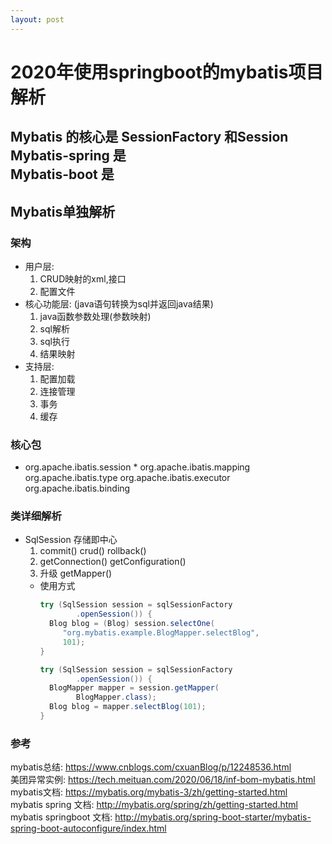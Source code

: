 ```yaml
---
layout: post
---
```

# 2020年使用springboot的mybatis项目解析
Mybatis 的核心是 SessionFactory 和Session  
Mybatis-spring 是  
Mybatis-boot 是  
---
## Mybatis单独解析
### 架构
* 用户层: 
  1. CRUD映射的xml,接口  
  2. 配置文件
* 核心功能层: (java语句转换为sql并返回java结果)
  1. java函数参数处理(参数映射)
  2. sql解析
  3. sql执行
  4. 结果映射
* 支持层: 
  1. 配置加载
  2. 连接管理
  3. 事务
  4. 缓存
### 核心包
* org.apache.ibatis.session
  * 
org.apache.ibatis.mapping
org.apache.ibatis.type
org.apache.ibatis.executor
org.apache.ibatis.binding
### 类详细解析
* SqlSession 存储即中心  
  1. commit() crud() rollback()
  2. getConnection()  getConfiguration()
  3. 升级 getMapper()
  * 使用方式
    ```java
    try (SqlSession session = sqlSessionFactory
            .openSession()) {
      Blog blog = (Blog) session.selectOne(
         "org.mybatis.example.BlogMapper.selectBlog", 
         101);
    }
    ```
    ```java
    try (SqlSession session = sqlSessionFactory
            .openSession()) {
      BlogMapper mapper = session.getMapper(
            BlogMapper.class);
      Blog blog = mapper.selectBlog(101);
    }
    ```
    
### 参考

mybatis总结: https://www.cnblogs.com/cxuanBlog/p/12248536.html  
美团异常实例: https://tech.meituan.com/2020/06/18/inf-bom-mybatis.html  
mybatis文档: https://mybatis.org/mybatis-3/zh/getting-started.html  
mybatis spring 文档: http://mybatis.org/spring/zh/getting-started.html  
mybatis springboot 文档: http://mybatis.org/spring-boot-starter/mybatis-spring-boot-autoconfigure/index.html  

